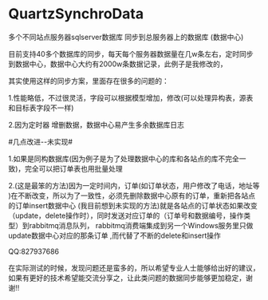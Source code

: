 # QuartzSynchroData
多个不同站点服务器sqlserver数据库 同步到总服务器上的数据库 (数据中心)

目前支持40多个数据库的同步，每天每个服务器数据量在几w条左右，定时同步到数据中心，数据中心大约有2000w条数据记录，此例子是我修改的，


其实使用这样的同步方案，里面存在很多的问题的：

1.性能略低，不过很灵活，字段可以根据模型增加，修改(可以处理异构表，源表和目标表字段不一样)

2.因为定时器 增删数据，数据中心易产生多余数据库日志

#几点改进--未实现#

1.如果是同构数据库(因为例子是为了处理数据中心的库和各站点的库不完全一致)，完全可以把订单表也用批量处理


2.(这是最笨的方法)因为一定时间内，订单(如订单状态，用户修改了电话，地址等 )在不断改变，所以为了一致性，必须先删除数据中心原有的订单，重新把各站点的订单insert数据中心
(我目前想到未实现的方法)就是各站点的订单状态如果改变（update，delete操作时），同时发送对应订单的（订单号和数据编号，操作类型）到rabbitmq消息队列，
rabbitmq消费端集成到另一个Windows服务里只做update数据中心对应的那条订单 ,而代替了不断的delete和insert操作

QQ:827937686

在实际测试的时候，发现问题还是蛮多的，所以希望专业人士能够给出好的建议，如果有更好的技术希望能交流分享之，让此类问题的数据同步能够更加稳定，谢谢!!

